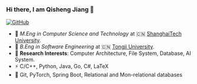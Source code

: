 ### Hi there, I am Qisheng Jiang 👋

<!--
**qisheng-jiang/qisheng-jiang** is a ✨ _special_ ✨ repository because its `README.md` (this file) appears on your GitHub profile.

Here are some ideas to get you started:

- 🔭 I’m currently working on ...
- 🌱 I’m currently learning ...
- 👯 I’m looking to collaborate on ...
- 🤔 I’m looking for help with ...
- 💬 Ask me about ...
- 📫 How to reach me: ...
- 😄 Pronouns: ...
- ⚡ Fun fact: ...
-->

[![GitHub](https://img.shields.io/badge/dynamic/json?logo=github&label=GitHub&labelColor=495867&color=495867&query=%24.data.totalSubs&url=https%3A%2F%2Fapi.spencerwoo.com%2Fsubstats%2F%3Fsource%3Dgithub%26queryKey%3Dhayschan&style=flat-square)](https://github.com/qisheng-jiang)

- 🍻 _M.Eng in Computer Science and Technology_ at 🇨🇳 [ShanghaiTech University](https://www.shanghaitech.edu.cn/).
- 🔭 _B.Eng in Software Engineering_ at 🇨🇳 [Tongji University](https://www.tongji.edu.cn/).
- 🌱 **Research Interests**: Computer Architecture, File System, Database, AI System.
- ⚡ C/C++, Python, Java, Go, C#, LaTeX
- 💬 Git, PyTorch, Spring Boot, Relational and Mon-relational databases
